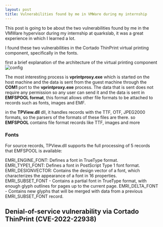 ```yaml
---
layout: post
title: Vulnerabilities found by me in VMWare during my internship
---
```

This post is going to be about the two vulnerabilities found by me in the VMWare hypervisor during my internship at quarkslab, it was a great experience in which I learned a lot.

I found these two vulnerabilities in the Cortado ThinPrint virtual printing component, specifically in the fonts.

first a brief explanation of the architecture of the virtual printing component
![config](https://blog.khonggianmang.vn/wp-content/uploads/2020/09/image-2.png)


The most interesting process is **vprintproxy.exe** which is started on the host machine and the data is sent from the guest machine through the **COM1** port to the **vprintproxy.exe** process.
The data that is sent does not require any permission so any user can send it and the data is sent in **EMFSPOOL format**, this format allows other file formats to be attached to records such as fonts, images and EMF.

in the **TPView.dll** dll, it handles records with the TTF, OTF, JPEG2000 formats, so the parsers of the formats of these files are there.
so **EMFSPOOL** contains file format records like TTF, images and more

### Fonts

For source records, TPView.dll supports the full processing of 5 records that EMFSPOOL is available:

EMRI_ENGINE_FONT: Defines a font in TrueType format.
EMRI_TYPE1_FONT: Defines a font in PostScript Type 1 font format.
EMRI_DESIGNVECTOR: Contains the design vector of a font, which characterizes the appearance of a font in 16 properties.
EMRI_SUBSET_FONT - Contains a partial font in TrueType format, with enough glyph outlines for pages up to the current page.
EMRI_DELTA_FONT - Contains new glyphs that will be merged with data from a previous EMRI_SUBSET_FONT record.



## Denial-of-service vulnerability via Cortado ThinPrint (CVE-2022-22938)

